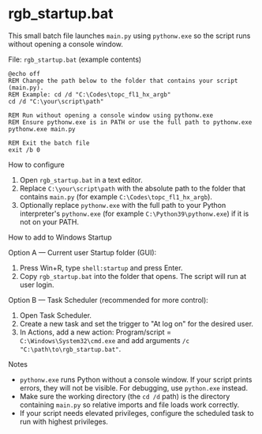 # rgb_startup.bat

This small batch file launches `main.py` using `pythonw.exe` so the script runs without opening a console window.

File: `rgb_startup.bat` (example contents)

```
@echo off
REM Change the path below to the folder that contains your script (main.py).
REM Example: cd /d "C:\Codes\topc_fl1_hx_argb"
cd /d "C:\your\script\path"

REM Run without opening a console window using pythonw.exe
REM Ensure pythonw.exe is in PATH or use the full path to pythonw.exe
pythonw.exe main.py

REM Exit the batch file
exit /b 0
```

How to configure

1. Open `rgb_startup.bat` in a text editor.
2. Replace `C:\your\script\path` with the absolute path to the folder that contains `main.py` (for example `C:\Codes\topc_fl1_hx_argb`).
3. Optionally replace `pythonw.exe` with the full path to your Python interpreter's `pythonw.exe` (for example `C:\Python39\pythonw.exe`) if it is not on your PATH.

How to add to Windows Startup

Option A — Current user Startup folder (GUI):

1. Press Win+R, type `shell:startup` and press Enter.
2. Copy `rgb_startup.bat` into the folder that opens. The script will run at user login.

Option B — Task Scheduler (recommended for more control):

1. Open Task Scheduler.
2. Create a new task and set the trigger to "At log on" for the desired user.
3. In Actions, add a new action: Program/script = `C:\Windows\System32\cmd.exe` and add arguments `/c "C:\path\to\rgb_startup.bat"`.

Notes

- `pythonw.exe` runs Python without a console window. If your script prints errors, they will not be visible. For debugging, use `python.exe` instead.
- Make sure the working directory (the `cd /d` path) is the directory containing `main.py` so relative imports and file loads work correctly.
- If your script needs elevated privileges, configure the scheduled task to run with highest privileges.

